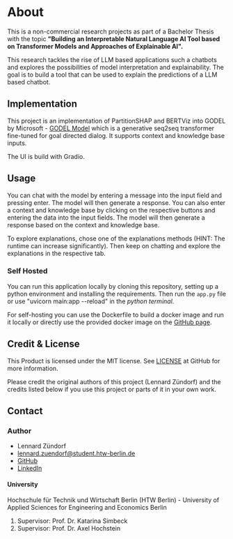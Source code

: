 # About

This is a non-commercial research projects as part of a Bachelor Thesis with the topic **"Building an Interpretable Natural Language AI Tool based on Transformer Models and Approaches of Explainable AI".**

This research tackles the rise of LLM based applications such a chatbots and explores the possibilities of model interpretation and explainability. The goal is to build a tool that can be used to explain the predictions of a LLM based chatbot.

## Implementation

This project is an implementation of PartitionSHAP and BERTViz into GODEL by Microsoft - [GODEL Model](https://huggingface.co/microsoft/GODEL-v1_1-large-seq2seq) which is a generative seq2seq transformer fine-tuned for goal directed dialog. It supports context and knowledge base inputs.

The UI is build with Gradio.

## Usage

You can chat with the model by entering a message into the input field and pressing enter. The model will then generate a response. You can also enter a context and knowledge base by clicking on the respective buttons and entering the data into the input fields. The model will then generate a response based on the context and knowledge base.

To explore explanations, chose one of the explanations methods (HINT: The runtime can increase significantly). Then keep on chatting and explore the explanations in the respective tab.

### Self Hosted

You can run this application locally by cloning this repository, setting up a python environment and installing the requirements. Then run the `app.py` file or use "uvicorn main:app --reload" in the *python terminal*.

For self-hosting you can use the Dockerfile to build a docker image and run it locally or directly use the provided docker image on the [GitHub page](https://github.com/lennardzuendorf/thesis-webapp/).

## Credit & License
This Product is licensed under the MIT license. See [LICENSE](https://github.com/LennardZuendorf/thesis-webapp/blob/main/LICENSE.md) at GitHub for more information.

Please credit the original authors of this project (Lennard Zündorf) and the credits listed below if you use this project or parts of it in your own work.

## Contact

### Author

- Lennard Zündorf
- lennard.zuendorf@student.htw-berlin.de
- [GitHub](https://github.com/LennardZuendorf)
- [LinkedIn](https://www.zuendorf.me/linkd)


#### University
Hochschule für Technik und Wirtschaft Berlin (HTW Berlin) - University of Applied Sciences for Engineering and Economics Berlin

1. Supervisor: Prof. Dr. Katarina Simbeck
2. Supervisor: Prof. Dr. Axel Hochstein
